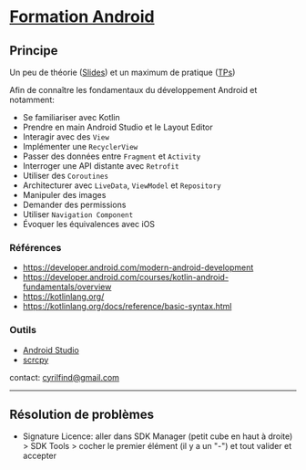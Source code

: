 # [Formation Android](https://cyrilfind.github.io/formation-android/)

## Principe

Un peu de théorie ([Slides](slides/)) et un maximum de pratique ([TPs](codelabs/))

Afin de connaître les fondamentaux du développement Android et notamment:

- Se familiariser avec Kotlin
- Prendre en main Android Studio et le Layout Editor
- Interagir avec des `View`
- Implémenter une `RecyclerView`
- Passer des données entre `Fragment` et `Activity`
- Interroger une API distante avec `Retrofit`
- Utiliser des `Coroutines`
- Architecturer avec `LiveData`, `ViewModel` et `Repository`
- Manipuler des images
- Demander des permissions
- Utiliser `Navigation Component`
- Évoquer les équivalences avec iOS

### Références

- <https://developer.android.com/modern-android-development>
- <https://developer.android.com/courses/kotlin-android-fundamentals/overview>
- <https://kotlinlang.org/>
- <https://kotlinlang.org/docs/reference/basic-syntax.html>

### Outils

- [Android Studio](https://developer.android.com/studio)
- [scrcpy](https://github.com/Genymobile/scrcpy)

contact: <cyrilfind@gmail.com>

---

## Résolution de problèmes

- Signature Licence: aller dans SDK Manager (petit cube en haut à droite) > SDK Tools > cocher le premier élément (il y a un "-") et tout valider et accepter

